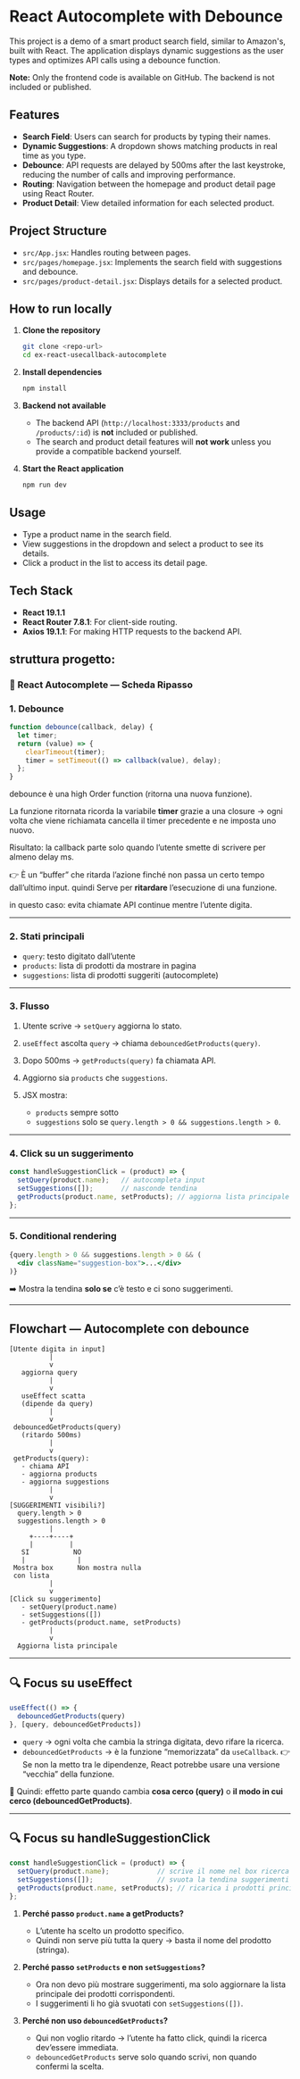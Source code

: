 # React Autocomplete with Debounce

This project is a demo of a smart product search field, similar to Amazon's, built with React. The application displays dynamic suggestions as the user types and optimizes API calls using a debounce function.

**Note:** Only the frontend code is available on GitHub. The backend is not included or published.

## Features

- **Search Field**: Users can search for products by typing their names.
- **Dynamic Suggestions**: A dropdown shows matching products in real time as you type.
- **Debounce**: API requests are delayed by 500ms after the last keystroke, reducing the number of calls and improving performance.
- **Routing**: Navigation between the homepage and product detail page using React Router.
- **Product Detail**: View detailed information for each selected product.

## Project Structure

- `src/App.jsx`: Handles routing between pages.
- `src/pages/homepage.jsx`: Implements the search field with suggestions and debounce.
- `src/pages/product-detail.jsx`: Displays details for a selected product.

## How to run locally

1. **Clone the repository**
   ```bash
   git clone <repo-url>
   cd ex-react-usecallback-autocomplete
   ```

2. **Install dependencies**
   ```bash
   npm install
   ```

3. **Backend not available**
   - The backend API (`http://localhost:3333/products` and `/products/:id`) is **not** included or published.
   - The search and product detail features will **not work** unless you provide a compatible backend yourself.

4. **Start the React application**
   ```bash
   npm run dev
   ```

## Usage

- Type a product name in the search field.
- View suggestions in the dropdown and select a product to see its details.
- Click a product in the list to access its detail page.

## Tech Stack

- **React 19.1.1**
- **React Router 7.8.1**: For client-side routing.
- **Axios 19.1.1**: For making HTTP requests to the backend API.

## struttura progetto:

### 📘 React Autocomplete — Scheda Ripasso

### 1. **Debounce**

```js
function debounce(callback, delay) {
  let timer;
  return (value) => {
    clearTimeout(timer);
    timer = setTimeout(() => callback(value), delay);
  };
}
```

debounce è una high Order function (ritorna una nuova funzione).

La funzione ritornata ricorda la variabile **timer** grazie a una closure → ogni volta che viene richiamata cancella il timer precedente e ne imposta uno nuovo.

Risultato: la callback parte solo quando l’utente smette di scrivere per almeno delay ms.

👉 È un “buffer” che ritarda l’azione finché non passa un certo tempo dall’ultimo input.
quindi Serve per **ritardare** l’esecuzione di una funzione.  

in questo caso: evita chiamate API continue mentre l’utente digita.

---

### 2. **Stati principali**

* `query`: testo digitato dall’utente
* `products`: lista di prodotti da mostrare in pagina
* `suggestions`: lista di prodotti suggeriti (autocomplete)

---

### 3. **Flusso**

1. Utente scrive → `setQuery` aggiorna lo stato.
2. `useEffect` ascolta `query` → chiama `debouncedGetProducts(query)`.
3. Dopo 500ms → `getProducts(query)` fa chiamata API.
4. Aggiorno sia `products` che `suggestions`.
5. JSX mostra:

   * `products` sempre sotto
   * `suggestions` solo se `query.length > 0 && suggestions.length > 0`.

---

### 4. **Click su un suggerimento**

```js
const handleSuggestionClick = (product) => {
  setQuery(product.name);   // autocompleta input
  setSuggestions([]);       // nasconde tendina
  getProducts(product.name, setProducts); // aggiorna lista principale
};
```

---

### 5. **Conditional rendering**

```jsx
{query.length > 0 && suggestions.length > 0 && (
  <div className="suggestion-box">...</div>
)}
```

➡️ Mostra la tendina **solo se** c’è testo e ci sono suggerimenti.

---

## Flowchart — Autocomplete con debounce

```
[Utente digita in input]
          |
          v
   aggiorna query
          |
          v
   useEffect scatta
   (dipende da query)
          |
          v
 debouncedGetProducts(query)
   (ritardo 500ms)
          |
          v
 getProducts(query):
   - chiama API
   - aggiorna products
   - aggiorna suggestions
          |
          v
[SUGGERIMENTI visibili?]
  query.length > 0
  suggestions.length > 0
          |
     +----+----+
     |         |
   SI           NO
   |             |
 Mostra box      Non mostra nulla
 con lista
          |
          v
[Click su suggerimento]
   - setQuery(product.name)
   - setSuggestions([])
   - getProducts(product.name, setProducts)
          |
          v
  Aggiorna lista principale
```

---

## 🔍 Focus su **useEffect**

```js
useEffect(() => {
  debouncedGetProducts(query)
}, [query, debouncedGetProducts])
```

* `query` → ogni volta che cambia la stringa digitata, devo rifare la ricerca.
* `debouncedGetProducts` → è la funzione “memorizzata” da `useCallback`.
  👉 Se non la metto tra le dipendenze, React potrebbe usare una versione “vecchia” della funzione.

📌 Quindi: effetto parte quando cambia **cosa cerco (query)** o **il modo in cui cerco (debouncedGetProducts)**.

---

## 🔍 Focus su  **handleSuggestionClick**

```js
const handleSuggestionClick = (product) => {
  setQuery(product.name);            // scrive il nome nel box ricerca
  setSuggestions([]);                // svuota la tendina suggerimenti
  getProducts(product.name, setProducts); // ricarica i prodotti principali
};
```

1. **Perché passo `product.name` a getProducts?**

   * L’utente ha scelto un prodotto specifico.
   * Quindi non serve più tutta la query → basta il nome del prodotto (stringa).

2. **Perché passo `setProducts` e non `setSuggestions`?**

   * Ora non devo più mostrare suggerimenti, ma solo aggiornare la lista principale dei prodotti corrispondenti.
   * I suggerimenti li ho già svuotati con `setSuggestions([])`.

3. **Perché non uso `debouncedGetProducts`?**

   * Qui non voglio ritardo → l’utente ha fatto click, quindi la ricerca dev’essere immediata.
   * `debouncedGetProducts` serve solo quando scrivi, non quando confermi la scelta.

